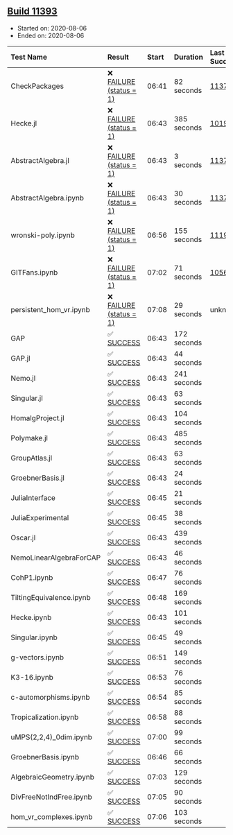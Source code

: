 ## [Build 11393](https://oscarci.mathematik.uni-kl.de/job/oscar/11393/)

* Started on: 2020-08-06
* Ended on: 2020-08-06

| Test Name    | Result | Start | Duration | Last Success | First Failure |
|:-------------|:-------|:------|:---------|:-------------|:--------------|
| CheckPackages | ❌ [FAILURE (status = 1)](https://oscarci.mathematik.uni-kl.de/job/oscar/11393/artifact/logs/build-11393/CheckPackages.log) | 06:41 | 82 seconds | [11376](https://oscarci.mathematik.uni-kl.de/job/oscar/11376/) | [11377](https://oscarci.mathematik.uni-kl.de/job/oscar/11377/) |
| Hecke.jl | ❌ [FAILURE (status = 1)](https://oscarci.mathematik.uni-kl.de/job/oscar/11393/artifact/logs/build-11393/Hecke.jl.log) | 06:43 | 385 seconds | [10197](https://oscarci.mathematik.uni-kl.de/job/oscar/10197/) | [10198](https://oscarci.mathematik.uni-kl.de/job/oscar/10198/) |
| AbstractAlgebra.jl | ❌ [FAILURE (status = 1)](https://oscarci.mathematik.uni-kl.de/job/oscar/11393/artifact/logs/build-11393/AbstractAlgebra.jl.log) | 06:43 | 3 seconds | [11376](https://oscarci.mathematik.uni-kl.de/job/oscar/11376/) | [11377](https://oscarci.mathematik.uni-kl.de/job/oscar/11377/) |
| AbstractAlgebra.ipynb | ❌ [FAILURE (status = 1)](https://oscarci.mathematik.uni-kl.de/job/oscar/11393/artifact/logs/build-11393/AbstractAlgebra.ipynb.log) | 06:43 | 30 seconds | [11376](https://oscarci.mathematik.uni-kl.de/job/oscar/11376/) | [11377](https://oscarci.mathematik.uni-kl.de/job/oscar/11377/) |
| wronski-poly.ipynb | ❌ [FAILURE (status = 1)](https://oscarci.mathematik.uni-kl.de/job/oscar/11393/artifact/logs/build-11393/wronski-poly.ipynb.log) | 06:56 | 155 seconds | [11192](https://oscarci.mathematik.uni-kl.de/job/oscar/11192/) | [11193](https://oscarci.mathematik.uni-kl.de/job/oscar/11193/) |
| GITFans.ipynb | ❌ [FAILURE (status = 1)](https://oscarci.mathematik.uni-kl.de/job/oscar/11393/artifact/logs/build-11393/GITFans.ipynb.log) | 07:02 | 71 seconds | [10566](https://oscarci.mathematik.uni-kl.de/job/oscar/10566/) | [10567](https://oscarci.mathematik.uni-kl.de/job/oscar/10567/) |
| persistent_hom_vr.ipynb | ❌ [FAILURE (status = 1)](https://oscarci.mathematik.uni-kl.de/job/oscar/11393/artifact/logs/build-11393/persistent_hom_vr.ipynb.log) | 07:08 | 29 seconds | unknown | unknown |
| GAP | ✅ [SUCCESS](https://oscarci.mathematik.uni-kl.de/job/oscar/11393/artifact/logs/build-11393/GAP.log) | 06:43 | 172 seconds |  |  |
| GAP.jl | ✅ [SUCCESS](https://oscarci.mathematik.uni-kl.de/job/oscar/11393/artifact/logs/build-11393/GAP.jl.log) | 06:43 | 44 seconds |  |  |
| Nemo.jl | ✅ [SUCCESS](https://oscarci.mathematik.uni-kl.de/job/oscar/11393/artifact/logs/build-11393/Nemo.jl.log) | 06:43 | 241 seconds |  |  |
| Singular.jl | ✅ [SUCCESS](https://oscarci.mathematik.uni-kl.de/job/oscar/11393/artifact/logs/build-11393/Singular.jl.log) | 06:43 | 63 seconds |  |  |
| HomalgProject.jl | ✅ [SUCCESS](https://oscarci.mathematik.uni-kl.de/job/oscar/11393/artifact/logs/build-11393/HomalgProject.jl.log) | 06:43 | 104 seconds |  |  |
| Polymake.jl | ✅ [SUCCESS](https://oscarci.mathematik.uni-kl.de/job/oscar/11393/artifact/logs/build-11393/Polymake.jl.log) | 06:43 | 485 seconds |  |  |
| GroupAtlas.jl | ✅ [SUCCESS](https://oscarci.mathematik.uni-kl.de/job/oscar/11393/artifact/logs/build-11393/GroupAtlas.jl.log) | 06:43 | 63 seconds |  |  |
| GroebnerBasis.jl | ✅ [SUCCESS](https://oscarci.mathematik.uni-kl.de/job/oscar/11393/artifact/logs/build-11393/GroebnerBasis.jl.log) | 06:43 | 24 seconds |  |  |
| JuliaInterface | ✅ [SUCCESS](https://oscarci.mathematik.uni-kl.de/job/oscar/11393/artifact/logs/build-11393/JuliaInterface.log) | 06:45 | 21 seconds |  |  |
| JuliaExperimental | ✅ [SUCCESS](https://oscarci.mathematik.uni-kl.de/job/oscar/11393/artifact/logs/build-11393/JuliaExperimental.log) | 06:45 | 38 seconds |  |  |
| Oscar.jl | ✅ [SUCCESS](https://oscarci.mathematik.uni-kl.de/job/oscar/11393/artifact/logs/build-11393/Oscar.jl.log) | 06:43 | 439 seconds |  |  |
| NemoLinearAlgebraForCAP | ✅ [SUCCESS](https://oscarci.mathematik.uni-kl.de/job/oscar/11393/artifact/logs/build-11393/NemoLinearAlgebraForCAP.log) | 06:43 | 46 seconds |  |  |
| CohP1.ipynb | ✅ [SUCCESS](https://oscarci.mathematik.uni-kl.de/job/oscar/11393/artifact/logs/build-11393/CohP1.ipynb.log) | 06:47 | 76 seconds |  |  |
| TiltingEquivalence.ipynb | ✅ [SUCCESS](https://oscarci.mathematik.uni-kl.de/job/oscar/11393/artifact/logs/build-11393/TiltingEquivalence.ipynb.log) | 06:48 | 169 seconds |  |  |
| Hecke.ipynb | ✅ [SUCCESS](https://oscarci.mathematik.uni-kl.de/job/oscar/11393/artifact/logs/build-11393/Hecke.ipynb.log) | 06:43 | 101 seconds |  |  |
| Singular.ipynb | ✅ [SUCCESS](https://oscarci.mathematik.uni-kl.de/job/oscar/11393/artifact/logs/build-11393/Singular.ipynb.log) | 06:45 | 49 seconds |  |  |
| g-vectors.ipynb | ✅ [SUCCESS](https://oscarci.mathematik.uni-kl.de/job/oscar/11393/artifact/logs/build-11393/g-vectors.ipynb.log) | 06:51 | 149 seconds |  |  |
| K3-16.ipynb | ✅ [SUCCESS](https://oscarci.mathematik.uni-kl.de/job/oscar/11393/artifact/logs/build-11393/K3-16.ipynb.log) | 06:53 | 76 seconds |  |  |
| c-automorphisms.ipynb | ✅ [SUCCESS](https://oscarci.mathematik.uni-kl.de/job/oscar/11393/artifact/logs/build-11393/c-automorphisms.ipynb.log) | 06:54 | 85 seconds |  |  |
| Tropicalization.ipynb | ✅ [SUCCESS](https://oscarci.mathematik.uni-kl.de/job/oscar/11393/artifact/logs/build-11393/Tropicalization.ipynb.log) | 06:58 | 88 seconds |  |  |
| uMPS(2,2,4)_0dim.ipynb | ✅ [SUCCESS](https://oscarci.mathematik.uni-kl.de/job/oscar/11393/artifact/logs/build-11393/uMPS-2-2-4-_0dim.ipynb.log) | 07:00 | 99 seconds |  |  |
| GroebnerBasis.ipynb | ✅ [SUCCESS](https://oscarci.mathematik.uni-kl.de/job/oscar/11393/artifact/logs/build-11393/GroebnerBasis.ipynb.log) | 06:46 | 66 seconds |  |  |
| AlgebraicGeometry.ipynb | ✅ [SUCCESS](https://oscarci.mathematik.uni-kl.de/job/oscar/11393/artifact/logs/build-11393/AlgebraicGeometry.ipynb.log) | 07:03 | 129 seconds |  |  |
| DivFreeNotIndFree.ipynb | ✅ [SUCCESS](https://oscarci.mathematik.uni-kl.de/job/oscar/11393/artifact/logs/build-11393/DivFreeNotIndFree.ipynb.log) | 07:05 | 90 seconds |  |  |
| hom_vr_complexes.ipynb | ✅ [SUCCESS](https://oscarci.mathematik.uni-kl.de/job/oscar/11393/artifact/logs/build-11393/hom_vr_complexes.ipynb.log) | 07:06 | 103 seconds |  |  |
